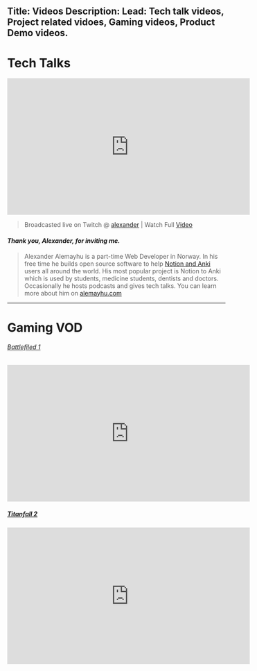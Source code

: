 Title: Videos
Description:
Lead: Tech talk videos,  Project related vidoes, Gaming videos, Product Demo videos.
---
# Tech Talks

<iframe width="560" 
        height="315" 
        src="https://www.youtube.com/embed/pYNaJIyNABQ" 
        frameborder="0" 
        allow="accelerometer; autoplay; clipboard-write; encrypted-media; gyroscope; picture-in-picture" 
        allowfullscreen>
</iframe>


> Broadcasted live on Twitch @ [alexander](https://www.twitch.tv/alexanderalemayhu​)
| Watch Full [Video](https://www.youtube.com/watch?v=kq_gKy6Iz1I&t=0s) 

#### ***Thank you, Alexander, for inviting me.***

>Alexander Alemayhu is a part-time Web Developer in Norway. In his free time he builds open source software to help [Notion and Anki](https://notion2anki.alemayhu.com/) users all around the world. His most popular project is Notion to Anki which is used by students, medicine students, dentists and doctors.
Occasionally he hosts podcasts and gives tech talks. You can learn more about him on [alemayhu.com](https://alemayhu.com/)

___

# Gaming VOD
###### [Battlefiled 1](https://en.wikipedia.org/wiki/Battlefield_1)
 <iframe width="560"
         height="315"
         frameborder="0"
         allow="accelerometer; autoplay; clipboard-write; encrypted-media; gyroscope; picture-in-picture"
         allowfullscreen
         src="https://www.youtube.com/embed/9i2LVL4i55w">
</iframe>

##### [Titanfall 2](https://en.wikipedia.org/wiki/Titanfall_2)
 <iframe width="560"
         height="315"
         frameborder="0"
         allow="accelerometer; autoplay; clipboard-write; encrypted-media; gyroscope; picture-in-picture"
         allowfullscreen
         src="https://www.youtube.com/embed/apFeD14LeUc">
</iframe>





<!-- <p><iframe style="display:inline-block; height: 2622px" frameborder="0" scrolling="no" src="https://www.youtube.com/watch?v=9i2LVL4i55w" width="100%"></iframe></p>

 <iframe width="420" height="315" frameborder="0" allowfullscreen scrolling="no" 
src="https://www.youtube.com/watch?v=9i2LVL4i55w">
</iframe> -->


